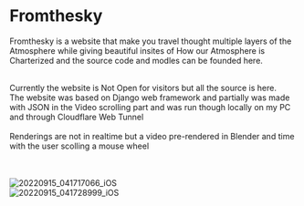 # Fromthesky
Fromthesky is a website that make you travel thought multiple layers of the Atmosphere while giving beautiful insites of How our Atmosphere is Charterized
and the source code and modles can be founded here.
<br><br>

Currently the website is Not Open for visitors but all the source is here.
<br>
The website was based on Django web framework and partially was made with JSON in the Video scrolling part and was run though locally on my PC and through Cloudflare Web Tunnel 
<br><br>
Renderings are not in realtime but a video pre-rendered in Blender and time with the user scolling a mouse wheel

<br><br>
![20220915_041717066_iOS](https://github.com/ArtyTBcat/fromthesky/assets/77570219/99c1426c-22ac-4da3-a161-f9482680524d)
<br>
![20220915_041728999_iOS](https://github.com/ArtyTBcat/fromthesky/assets/77570219/ef76f98e-c356-4f66-b8fd-c8d85a6e39c9)
